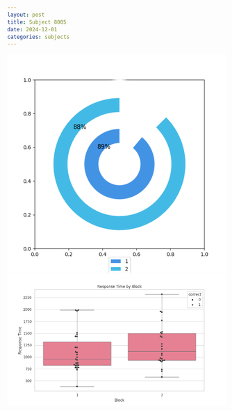 ```yaml
---
layout: post
title: Subject 8005
date: 2024-12-01
categories: subjects
---
```


![](data/8005/run-16/8005__acc_test.png)
![](data/8005/run-16/8005_rt.png)
